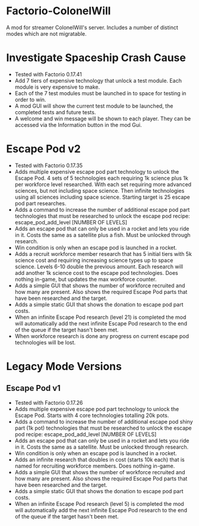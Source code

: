 # Factorio-ColonelWill


A mod for streamer ColonelWill's server. Includes a number of distinct modes which are not migratable.

Investigate Spaceship Crash Cause
===================

- Tested with Factorio 0.17.41
- Add 7 tiers of expensive technology that unlock a test module. Each module is very expensive to make.
- Each of the 7 test modules must be launched in to space for testing in order to win.
- A mod GUI will show the current test module to be launched, the completed tests and future tests.
- A welcome and win message will be shown to each player. They can be accessed via the Information button in the mod Gui.

Escape Pod v2
==============

- Tested with Factorio 0.17.35
- Adds multiple expensive escape pod part technology to unlock the Escape Pod. 4 sets of 5 technologies each requiring 1k science plus 1k per workforce level researched. With each set requiring more advanced sciences, but not including space science. Then infinite technologies using all sciences including space science. Starting target is 25 escape pod part researches.
- Adds a command to increase the number of additional escape pod part technologies that must be researched to unlock the escape pod recipe: escape_pod_add_level [NUMBER OF LEVELS]
- Adds an escape pod that can only be used in a rocket and lets you ride in it. Costs the same as a satellite plus a fish. Must be unlocked through research.
- Win condition is only when an escape pod is launched in a rocket.
- Adds a recruit workforce member research that has 5 initial tiers with 5k science cost and requiring increasing science types up to space science. Levels 6-10 double the previous amount. Each research will add another 1k science cost to the escape pod technologies. Does nothing in-game, but updates the max workforce counter.
- Adds a simple GUI that shows the number of workforce recruited and how many are present. Also shows the required Escape Pod parts that have been researched and the target.
- Adds a simple static GUI that shows the donation to escape pod part costs.
- When an infinite Escape Pod research (level 21) is completed the mod will automatically add the next infinite Escape Pod research to the end of the queue if the target hasn't been met.
- When workforce research is done any progress on current escape pod technologies will be lost.

Legacy Mode Versions
============

Escape Pod v1
-----------

- Tested with Factorio 0.17.26
- Adds multiple expensive escape pod part technology to unlock the Escape Pod. Starts with 4 core technologies totalling 20k pots.
- Adds a command to increase the number of additional escape pod shiny part (1k pot) technologies that must be researched to unlock the escape pod recipe: escape_pod_add_level [NUMBER OF LEVELS]
- Adds an escape pod that can only be used in a rocket and lets you ride in it. Costs the same as a satellite. Must be unlocked through research.
- Win condition is only when an escape pod is launched in a rocket.
- Adds an infinite research that doubles in cost (starts 10k each) that is named for recruiting workforce members. Does nothing in-game.
- Adds a simple GUI that shows the number of workforce recruited and how many are present. Also shows the required Escape Pod parts that have been researched and the target.
- Adds a simple static GUI that shows the donation to escape pod part costs.
- When an infinite Escape Pod research (level 5) is completed the mod will automatically add the next infinite Escape Pod research to the end of the queue if the target hasn't been met.

